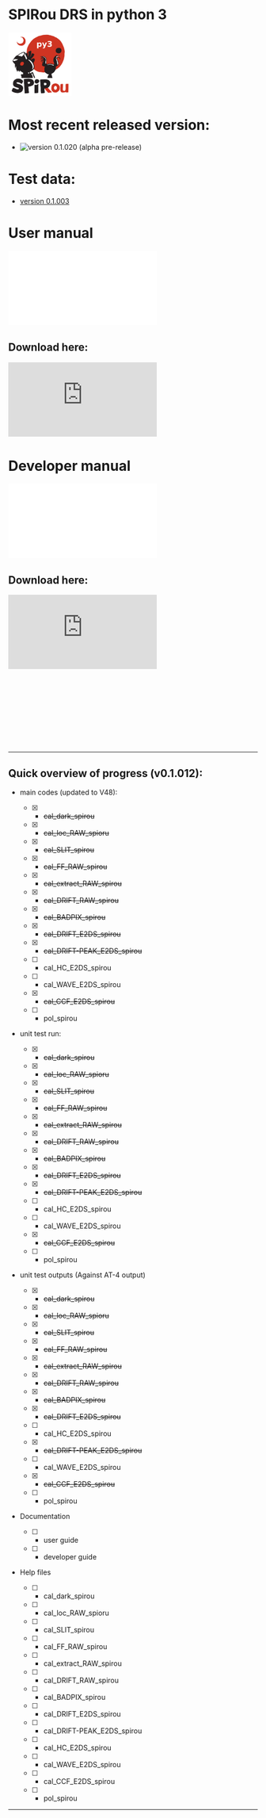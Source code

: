 # SPIRou DRS in python 3

<img src="./INTROOT/documentation/Figures/Logo_SPIRou-22.jpg" alt="SPIRou Logo" style="width:128px;"/>


# Most recent released version:

- ![version 0.1.020 (alpha pre-release)](https://github.com/njcuk9999/spirou_py3/releases/tag/v0.1.020) 


# Test data:

- [version 0.1.003](http://genesis.astro.umontreal.ca/neil/)


# User manual

![User manual page](./documentation/User_guide_spirou_drs.pdf "User manual page")

## Download here:

![User manual download](https://github.com/njcuk9999/spirou_py3/raw/master/documentation/User_guide_spirou_drs.pdf "User manual pdf download")

# Developer manual

![Dev manual page](./documentation/Dev_guide_spirou_drs.pdf "Developer manual page")

## Download here: 

![Dev manual download](https://github.com/njcuk9999/spirou_py3/raw/master/documentation/Dev_guide_spirou_drs.pdf "Developer manual pdf download")

<br>
<br>
<br>
<br>
<br>
<br>
<br>
<br>


- - - -

## Quick overview of progress (v0.1.012):

- main codes (updated to V48):

    - [x] - ~~cal_dark_spirou~~
    
    - [x] - ~~cal_loc_RAW_spioru~~
    
    - [x] - ~~cal_SLIT_spirou~~
    
    - [x] - ~~cal_FF_RAW_spirou~~
    
    - [x] - ~~cal_extract_RAW_spirou~~
    
    - [x] - ~~cal_DRIFT_RAW_spirou~~
    
    - [x] - ~~cal_BADPIX_spirou~~
    
    - [x] - ~~cal_DRIFT_E2DS_spirou~~
 
    - [x] - ~~cal_DRIFT-PEAK_E2DS_spirou~~
    
    - [ ] - cal_HC_E2DS_spirou

    - [ ] - cal_WAVE_E2DS_spirou
    
    - [x] - ~~cal_CCF_E2DS_spirou~~
    
    - [ ] - pol_spirou

- unit test run:

    - [x] - ~~cal_dark_spirou~~
    
    - [x] - ~~cal_loc_RAW_spioru~~
    
    - [x] - ~~cal_SLIT_spirou~~
    
    - [x] - ~~cal_FF_RAW_spirou~~
    
    - [x] - ~~cal_extract_RAW_spirou~~
    
    - [x] - ~~cal_DRIFT_RAW_spirou~~

    - [x] - ~~cal_BADPIX_spirou~~

    - [x] - ~~cal_DRIFT_E2DS_spirou~~

    - [x] - ~~cal_DRIFT-PEAK_E2DS_spirou~~
    
    - [ ] - cal_HC_E2DS_spirou
    
    - [ ] - cal_WAVE_E2DS_spirou
    
    - [x] - ~~cal_CCF_E2DS_spirou~~
    
    - [ ] - pol_spirou
    
- unit test outputs (Against AT-4 output)

    - [x] - ~~cal_dark_spirou~~
    
    - [x] - ~~cal_loc_RAW_spioru~~
    
    - [x] - ~~cal_SLIT_spirou~~
    
    - [x] - ~~cal_FF_RAW_spirou~~
    
    - [x] - ~~cal_extract_RAW_spirou~~
    
    - [x] - ~~cal_DRIFT_RAW_spirou~~
    
    - [x] - ~~cal_BADPIX_spirou~~
    
    - [x] - ~~cal_DRIFT_E2DS_spirou~~
    
    - [ ] - cal_HC_E2DS_spirou
 
    - [x] - ~~cal_DRIFT-PEAK_E2DS_spirou~~
      
    - [ ] - cal_WAVE_E2DS_spirou
    
    - [x] - ~~cal_CCF_E2DS_spirou~~
    
    - [ ] - pol_spirou
        
- Documentation

    - [ ] - user guide
    
    - [ ] - developer guide
    
- Help files

    - [ ] - cal_dark_spirou
    
    - [ ] - cal_loc_RAW_spioru
    
    - [ ] - cal_SLIT_spirou
    
    - [ ] - cal_FF_RAW_spirou
    
    - [ ] - cal_extract_RAW_spirou
    
    - [ ] - cal_DRIFT_RAW_spirou

    - [ ] - cal_BADPIX_spirou

    - [ ] - cal_DRIFT_E2DS_spirou

    - [ ] - cal_DRIFT-PEAK_E2DS_spirou
 
    - [ ] - cal_HC_E2DS_spirou
    
    - [ ] - cal_WAVE_E2DS_spirou
    
    - [ ] - cal_CCF_E2DS_spirou
    
    - [ ] - pol_spirou

- - - -
